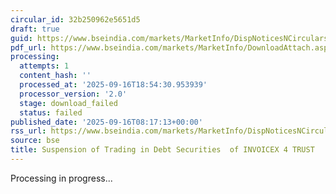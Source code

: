 ```yaml
---
circular_id: 32b250962e5651d5
draft: true
guid: https://www.bseindia.com/markets/MarketInfo/DispNoticesNCirculars.aspx?Noticeid={055ACF52-9994-4D8F-982D-7A47FB32D7BD}&noticeno=20250916-9&dt=09/16/2025&icount=9&totcount=79&flag=0
pdf_url: https://www.bseindia.com/markets/MarketInfo/DownloadAttach.aspx?id=20250916-9&attachedId=
processing:
  attempts: 1
  content_hash: ''
  processed_at: '2025-09-16T18:54:30.953939'
  processor_version: '2.0'
  stage: download_failed
  status: failed
published_date: '2025-09-16T08:17:13+00:00'
rss_url: https://www.bseindia.com/markets/MarketInfo/DispNoticesNCirculars.aspx?Noticeid={055ACF52-9994-4D8F-982D-7A47FB32D7BD}&noticeno=20250916-9&dt=09/16/2025&icount=9&totcount=79&flag=0
source: bse
title: Suspension of Trading in Debt Securities  of INVOICEX 4 TRUST
---
```


Processing in progress...